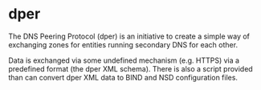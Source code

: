 dper
====

The DNS Peering Protocol (dper) is an initiative to create a simple way of
exchanging zones for entities running secondary DNS for each other.

Data is exchanged via some undefined mechanism (e.g. HTTPS) via a predefined
format (the dper XML schema). There is also a script provided than can convert
dper XML data to BIND and NSD configuration files.
